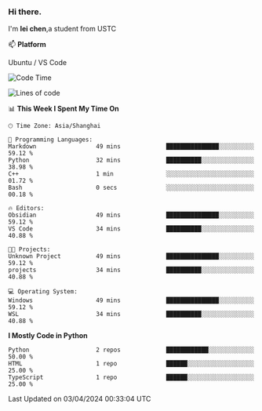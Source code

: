 ### Hi there.
I'm **lei chen**,a student from USTC

📫 **Platform**

Ubuntu / VS Code

<!--START_SECTION:waka-->
![Code Time](http://img.shields.io/badge/Code%20Time-171%20hrs%206%20mins-blue)

![Lines of code](https://img.shields.io/badge/From%20Hello%20World%20I%27ve%20Written-12.0%20thousand%20lines%20of%20code-blue)

📊 **This Week I Spent My Time On** 

```text
🕑︎ Time Zone: Asia/Shanghai

💬 Programming Languages: 
Markdown                 49 mins             ███████████████░░░░░░░░░░   59.12 % 
Python                   32 mins             ██████████░░░░░░░░░░░░░░░   38.98 % 
C++                      1 min               ░░░░░░░░░░░░░░░░░░░░░░░░░   01.72 % 
Bash                     0 secs              ░░░░░░░░░░░░░░░░░░░░░░░░░   00.18 % 

🔥 Editors: 
Obsidian                 49 mins             ███████████████░░░░░░░░░░   59.12 % 
VS Code                  34 mins             ██████████░░░░░░░░░░░░░░░   40.88 % 

🐱‍💻 Projects: 
Unknown Project          49 mins             ███████████████░░░░░░░░░░   59.12 % 
projects                 34 mins             ██████████░░░░░░░░░░░░░░░   40.88 % 

💻 Operating System: 
Windows                  49 mins             ███████████████░░░░░░░░░░   59.12 % 
WSL                      34 mins             ██████████░░░░░░░░░░░░░░░   40.88 % 
```

**I Mostly Code in Python** 

```text
Python                   2 repos             ████████████░░░░░░░░░░░░░   50.00 % 
HTML                     1 repo              ██████░░░░░░░░░░░░░░░░░░░   25.00 % 
TypeScript               1 repo              ██████░░░░░░░░░░░░░░░░░░░   25.00 % 
```




 Last Updated on 03/04/2024 00:33:04 UTC
<!--END_SECTION:waka-->
